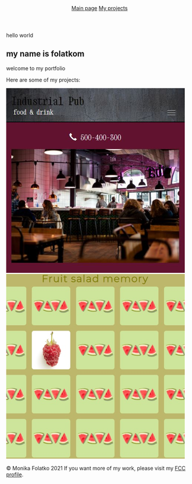 <!DOCTYPE html>
<html>
<head>
	<title>folatkom | portfolio</title>
	<link rel="stylesheet" type="text/css" href="style.css">
</head>
<body>
<header>
  <nav id="navbar">
    <a href="#welcome-section" class="nav-link">Main page</a>
    <a href="#projects" class="nav-link">My projects</a>
  </nav>
</header>
<main>
  <section id="welcome-section">
      <div id="left-arrow"></div>
      <div id="welcome">
       hello world<br> 
      <h1>my name is folatkom</h1>
      <p>welcome to my portfolio</p>
      </div>
    <div id="right-arrow"></div>
  </section>
  </section>
  <section id="projects">
    <p>Here are some of my projects:</p>
    <p id="project-tiles">
      <a id="project-tile-1" class="project-tile" href="external\restaurant-site\index.html" target="_blank"><img src="img\restaurant-overview.jpg" alt="Screenshot of restaurant site"></a>
      <a id="project-tile-2"class="project-tile" href="external\memory\index.html" target="_blank"><img src="img\memory-overview.jpg" alt="Screenshot of memory game"></a>
    </p>
  </section>
</main>
<footer>
  <span>&copy; Monika Folatko 2021</span>
  <span>If you want more of my work, please visit my <a href="https://www.freecodecamp.org/folatkom" id="profile-link" target="_blank">FCC profile</a>.</span>
</footer>
</body>
</html>
